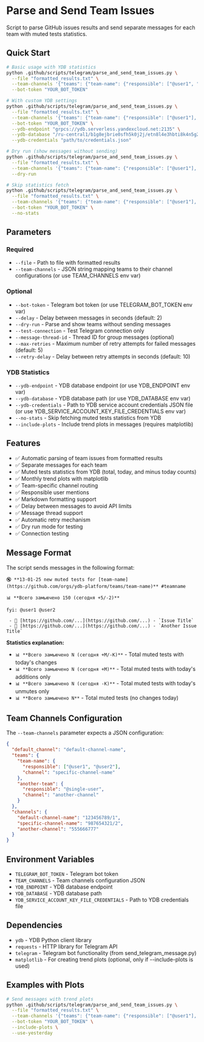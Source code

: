# Parse and Send Team Issues

Script to parse GitHub issues results and send separate messages for each team with muted tests statistics.

## Quick Start

```bash
# Basic usage with YDB statistics
python .github/scripts/telegram/parse_and_send_team_issues.py \
  --file "formatted_results.txt" \
  --team-channels '{"teams": {"team-name": {"responsible": ["@user1", "@user2"], "channel": "channel-name"}}, "channels": {"channel-name": "123456789/1"}}' \
  --bot-token "YOUR_BOT_TOKEN"

# With custom YDB settings
python .github/scripts/telegram/parse_and_send_team_issues.py \
  --file "formatted_results.txt" \
  --team-channels '{"teams": {"team-name": {"responsible": ["@user1"], "channel": "channel-name"}}, "channels": {"channel-name": "123456789/1"}}' \
  --bot-token "YOUR_BOT_TOKEN" \
  --ydb-endpoint "grpcs://ydb.serverless.yandexcloud.net:2135" \
  --ydb-database "/ru-central1/b1g8ejbrie0sfh5k0j2j/etn8l4e3hbti8k4n5g2e" \
  --ydb-credentials "path/to/credentials.json"

# Dry run (show messages without sending)
python .github/scripts/telegram/parse_and_send_team_issues.py \
  --file "formatted_results.txt" \
  --team-channels '{"teams": {"team-name": {"responsible": ["@user1"], "channel": "channel-name"}}, "channels": {"channel-name": "123456789/1"}}' \
  --dry-run

# Skip statistics fetch
python .github/scripts/telegram/parse_and_send_team_issues.py \
  --file "formatted_results.txt" \
  --team-channels '{"teams": {"team-name": {"responsible": ["@user1"], "channel": "channel-name"}}, "channels": {"channel-name": "123456789/1"}}' \
  --bot-token "YOUR_BOT_TOKEN" \
  --no-stats
```

## Parameters

### Required
- `--file` - Path to file with formatted results
- `--team-channels` - JSON string mapping teams to their channel configurations (or use TEAM_CHANNELS env var)

### Optional
- `--bot-token` - Telegram bot token (or use TELEGRAM_BOT_TOKEN env var)
- `--delay` - Delay between messages in seconds (default: 2)
- `--dry-run` - Parse and show teams without sending messages
- `--test-connection` - Test Telegram connection only
- `--message-thread-id` - Thread ID for group messages (optional)
- `--max-retries` - Maximum number of retry attempts for failed messages (default: 5)
- `--retry-delay` - Delay between retry attempts in seconds (default: 10)

### YDB Statistics
- `--ydb-endpoint` - YDB database endpoint (or use YDB_ENDPOINT env var)
- `--ydb-database` - YDB database path (or use YDB_DATABASE env var)
- `--ydb-credentials` - Path to YDB service account credentials JSON file (or use YDB_SERVICE_ACCOUNT_KEY_FILE_CREDENTIALS env var)
- `--no-stats` - Skip fetching muted tests statistics from YDB
- `--include-plots` - Include trend plots in messages (requires matplotlib)

## Features

- ✅ Automatic parsing of team issues from formatted results
- ✅ Separate messages for each team
- ✅ Muted tests statistics from YDB (total, today, and minus today counts)
- ✅ Monthly trend plots with matplotlib
- ✅ Team-specific channel routing
- ✅ Responsible user mentions
- ✅ Markdown formatting support
- ✅ Delay between messages to avoid API limits
- ✅ Message thread support
- ✅ Automatic retry mechanism
- ✅ Dry run mode for testing
- ✅ Connection testing

## Message Format

The script sends messages in the following format:

```
🔇 **13-01-25 new muted tests for [team-name](https://github.com/orgs/ydb-platform/teams/team-name)** #teamname

📊 **Всего замьючено 150 (сегодня +5/-2)**

fyi: @user1 @user2

 - 🎯 [https://github.com/...](https://github.com/...) - `Issue Title`
 - 🎯 [https://github.com/...](https://github.com/...) - `Another Issue Title`
```

**Statistics explanation:**
- `📊 **Всего замьючено N (сегодня +M/-K)**` - Total muted tests with today's changes
- `📊 **Всего замьючено N (сегодня +M)**` - Total muted tests with today's additions only
- `📊 **Всего замьючено N (сегодня -K)**` - Total muted tests with today's unmutes only
- `📊 **Всего замьючено N**` - Total muted tests (no changes today)

## Team Channels Configuration

The `--team-channels` parameter expects a JSON configuration:

```json
{
  "default_channel": "default-channel-name",
  "teams": {
    "team-name": {
      "responsible": ["@user1", "@user2"],
      "channel": "specific-channel-name"
    },
    "another-team": {
      "responsible": "@single-user",
      "channel": "another-channel"
    }
  },
  "channels": {
    "default-channel-name": "123456789/1",
    "specific-channel-name": "987654321/2",
    "another-channel": "555666777"
  }
}
```

## Environment Variables

- `TELEGRAM_BOT_TOKEN` - Telegram bot token
- `TEAM_CHANNELS` - Team channels configuration JSON
- `YDB_ENDPOINT` - YDB database endpoint
- `YDB_DATABASE` - YDB database path
- `YDB_SERVICE_ACCOUNT_KEY_FILE_CREDENTIALS` - Path to YDB credentials file

## Dependencies

- `ydb` - YDB Python client library
- `requests` - HTTP library for Telegram API
- `telegram` - Telegram bot functionality (from send_telegram_message.py)
- `matplotlib` - For creating trend plots (optional, only if --include-plots is used)

## Examples with Plots

```bash
# Send messages with trend plots
python .github/scripts/telegram/parse_and_send_team_issues.py \
  --file "formatted_results.txt" \
  --team-channels '{"teams": {"team-name": {"responsible": ["@user1"], "channel": "channel-name"}}, "channels": {"channel-name": "123456789/1"}}' \
  --bot-token "YOUR_BOT_TOKEN" \
  --include-plots \
  --use-yesterday
```
